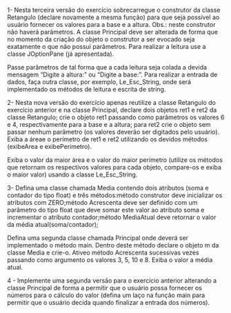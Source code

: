 1- Nesta terceira versão do exercício sobrecarregue o construtor da classe Retangulo (declare novamente a mesma função) para que seja possível ao usuário fornecer os valores para a base e a altura. Obs.: neste construtor não haverá parâmetros. A classe Principal deve ser alterada de forma que no momento da criação do objeto o construtor a ser evocado seja exatamente o que não possui parâmetros. Para realizar a leitura use a classe JOptionPane (já apresentada). 

Passe parâmetros de tal forma que a cada leitura seja colada a devida mensagem “Digite a altura:” ou “Digite a base:”. Para realizar a entrada de dados, faça outra classe, por exemplo, Le_Esc_String, onde será implementado os métodos de leitura e escrita de string. 



2- Nesta nova versão do exercício apenas reutilize a classe Retangulo do exercício anterior e na classe Principal, declare dois objetos ret1 e ret2 da classe Retangulo; crie o objeto ret1 passando como parâmetros os valores 6 e 4, respectivamente para a base e a altura; para ret2 crie o objeto sem passar nenhum parâmetro (os valores deverão ser digitados pelo usuário). Exiba a áreae o perímetro de ret1 e ret2 utilizando os devidos métodos (exibeArea e exibePerimetro). 

Exiba o valor da maior área e o valor do maior perímetro (utilize os métodos que retornam os respectivos valores para cada objeto, compare-os e exiba o maior valor) usando a classe Le_Esc_String. 



3-  Defina uma classe chamada Media contendo dois atributos (soma e contador do tipo float) e três  métodos:método construtor deve inicializar os atributos com ZERO;método Acrescenta deve ser definido com um parâmetro do tipo float que deve somar este valor ao atributo soma e incrementar o atributo contador;método MediaAtual deve retornar o valor da média atual(soma/contador);

Defina uma segunda classe chamada Principal onde deverá ser implementado o método main. Dentro deste método declare o objeto m da classe Media e crie-o. Ativeo método Acrescenta sucessivas vezes passando como argumento os valores 3, 5, 10 e 8. Exiba o valor a média atual.



4 - Implemente uma segunda versão para o exercício anterior alterando a classe Principal de forma a permitir que o usuário possa fornecer os números para o cálculo do valor (defina um laço na função main para permitir que o usuário decida quando finalizar a entrada dos números).